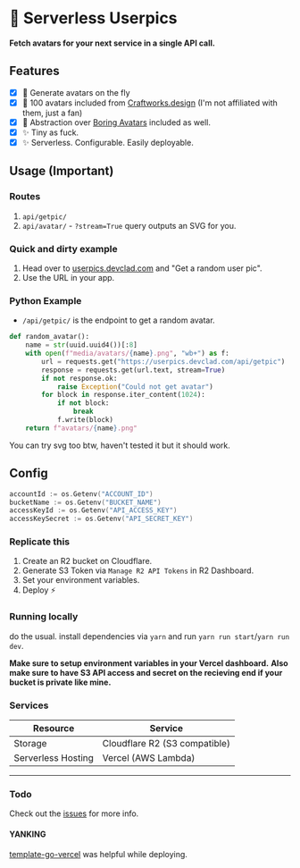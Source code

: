# 🚀 Serverless Userpics

**Fetch avatars for your next service in a single API call.**

## Features

- [x] 🚀 Generate avatars on the fly
- [X] 🎨 100 avatars included from [Craftworks.design](https://craftworks.design/) (I'm not affiliated with them, just a fan)
- [X] 🎨 Abstraction over [Boring Avatars](https://boringavatars.com/) included as well.
- [x] ✨ Tiny as fuck.
- [x] ✨ Serverless. Configurable. Easily deployable.

## Usage (Important)

### Routes

1. `api/getpic/`
2. `api/avatar/` - `?stream=True` query outputs an SVG for you.

### Quick and dirty example

1. Head over to [userpics.devclad.com](https://userpics.devclad.com) and "Get a random user pic".
2. Use the URL in your app.

### Python Example

- `/api/getpic/` is the endpoint to get a random avatar.

``` python
def random_avatar():
    name = str(uuid.uuid4())[:8]
    with open(f"media/avatars/{name}.png", "wb+") as f:
        url = requests.get("https://userpics.devclad.com/api/getpic")
        response = requests.get(url.text, stream=True)
        if not response.ok:
            raise Exception("Could not get avatar")
        for block in response.iter_content(1024):
            if not block:
                break
            f.write(block)
    return f"avatars/{name}.png"
```

You can try svg too btw, haven't tested it but it should work.

## Config

``` go
accountId := os.Getenv("ACCOUNT_ID")
bucketName := os.Getenv("BUCKET_NAME")
accessKeyId := os.Getenv("API_ACCESS_KEY")
accessKeySecret := os.Getenv("API_SECRET_KEY")
```

### Replicate this

1. Create an R2 bucket on Cloudflare.
2. Generate S3 Token via `Manage R2 API Tokens` in R2 Dashboard.
3. Set your environment variables.
4. Deploy ⚡

### Running locally

do the usual. install dependencies via `yarn` and run `yarn run start`/`yarn run dev`.

**Make sure to setup environment variables in your Vercel dashboard.**
**Also make sure to have S3 API access and secret on the recieving end if your bucket is private like mine.**

### Services

| Resource | Service |
| --- | --- |
| Storage | Cloudflare R2 (S3 compatible) |
| Serverless Hosting | Vercel (AWS Lambda) |

---

### Todo

Check out the [issues](https://github.com/arthtyagi/serverless-userpics/issues) for more info.

#### YANKING

[template-go-vercel](https://github.com/riccardogiorato/template-go-vercel) was helpful while deploying.
